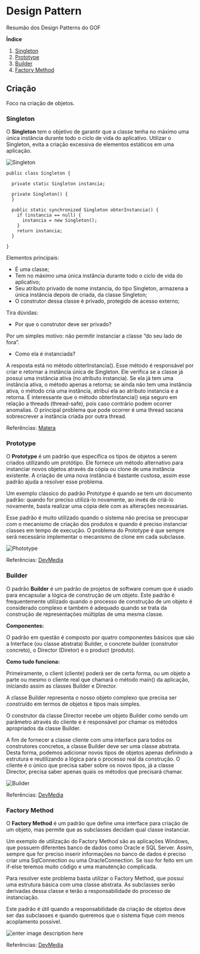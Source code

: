# Design Pattern
Resumão dos Design Patterns do GOF

**Índice**   
1. [Singleton](#cs1)
2. [Prototype](#cs2)
3. [Builder](#cs3)
4. [Factory Method](#cs4)

## Criação
Foco na criação de objetos.

### Singleton <a name="cs1"></a>
O **Singleton** tem o objetivo de garantir que a classe tenha no máximo uma única instância durante todo o ciclo de vida do aplicativo. Utilizar o Singleton, evita a criação excessiva de elementos estáticos em uma aplicação.

![Singleton](https://lh3.googleusercontent.com/NBRL42gZakADUrGdzNKtZofk9jXbXZo_ZSv5EwAdP_fOJU8Aq-ZQ0-JJmBKqO0L0klvvtqvKtlA)

    public class Singleton {

      private static Singleton instancia;
    
      private Singleton() {
      }
    
      public static synchronized Singleton obterInstancia() {
        if (instancia == null) {
          instancia = new Singleton();
        }
        return instancia;
      }
    
    }
Elementos principais:
- É uma classe;
- Tem no máximo uma única instância durante todo o ciclo de vida do aplicativo;
- Seu atributo privado de nome instancia, do tipo Singleton, armazena a única instância depois de criada, da classe Singleton;
- O construtor dessa classe é privado, protegido de acesso externo;

Tira dúvidas:
- Por que o construtor deve ser privado?

Por um simples motivo: não permitir instanciar a classe “do seu lado de fora”.
- Como ela é instanciada?

A resposta está no método obterInstancia(). Esse método é responsável por criar e retornar a instância única de Singleton. Ele verifica se a classe já possui uma instância ativa (no atributo instancia). Se ela já tem uma instância ativa, o método apenas a retorna; se ainda não tem uma instância ativa, o método cria uma instância, atribui ela ao atributo instancia e a retorna. É interessante que o método obterInstancia() seja seguro em relação a threads (thread-safe), pois caso contrário podem ocorrer anomalias. O principal problema que pode ocorrer é uma thread sacana sobrescrever a instância criada por outra thread.

Referências:
[Matera](http://www.matera.com/blog/post/design-patterns-singleton)

### Prototype<a name="cs2"></a>
O **Prototype** é um padrão que especifica os tipos de objetos a serem criados utilizando um protótipo. Ele fornece um método alternativo para instanciar novos objetos através da cópia ou clone de uma instância existente. A criação de uma nova instância é bastante custosa, assim esse padrão ajuda a resolver esse problema.

Um exemplo clássico do padrão Prototype é quando se tem um documento padrão: quando for preciso utilizá-lo novamente, ao invés de criá-lo novamente, basta realizar uma cópia dele com as alterações necessárias.

Esse padrão é muito utilizado quando o sistema não precisa se preocupar com o mecanismo de criação dos produtos e quando é preciso instanciar classes em tempo de execução. O problema do Prototype é que sempre será necessário implementar o mecanismo de clone em cada subclasse.

![Phototype](https://lh3.googleusercontent.com/Hr-KuWv99dD6_Yi26qLO74FuhYl_a_5WBqdt_UApZpczb515d38FIafSLUiMouQT_NS45wEZdeHh)

Referências:
[DevMedia](https://www.devmedia.com.br/implementando-padroes-criacionais-em-java/34185)

### Builder<a name="cs3"></a>
O padrão **Builder** é um padrão de projetos de software comum que é usado para encapsular a lógica de construção de um objeto. Este padrão é frequentemente utilizado quando o processo de construção de um objeto é considerado complexo e também é adequado quando se trata da construção de representações múltiplas de uma mesma classe.

**Componentes:**

O padrão em questão é composto por quatro componentes básicos que são a Interface (ou classe abstrata) Builder, o concrete builder (construtor concreto), o Director (Diretor) e o product (produto).

**Como tudo funciona:**

Primeiramente, o client (cliente) poderá ser de certa forma, ou um objeto a parte ou mesmo o cliente real que chamará o método main() da aplicação, iniciando assim as classes Builder e Director.

A classe Builder representa o nosso objeto complexo que precisa ser construído em termos de objetos e tipos mais simples.

O construtor da classe Director recebe um objeto Builder como sendo um parâmetro através do cliente e é responsável por chamar os métodos apropriados da classe Builder.

A fim de fornecer a classe cliente com uma interface para todos os construtores concretos, a classe Builder deve ser uma classe abstrata. Desta forma, podemos adicionar novos tipos de objetos apenas definindo a estrutura e reutilizando a lógica para o processo real da construção. O cliente é o único que precisa saber sobre os novos tipos, já a classe Director, precisa saber apenas quais os métodos que precisará chamar.

![Builder](https://lh3.googleusercontent.com/7j82LV75khrQovj7_4MVwHuea-KKtMUoCdHAGbmngNDN51bM8L5YTY9PG4SGmHpOUUkLozTu-pk)

Referências:
[DevMedia](https://www.devmedia.com.br/design-patterns-aplicando-os-padroes-builder-singleton-e-prototype/31023)

### Factory Method<a name="cs4"></a>
O **Factory Method** é um padrão que define uma interface para criação de um objeto, mas permite que as subclasses decidam qual classe instanciar.

Um exemplo de utilização do Factory Method são as aplicações Windows, que possuem diferentes banco de dados como Oracle e SQL Server. Assim, sempre que for preciso inserir informações no banco de dados é preciso criar uma SqlConnection ou uma OracleConnection. Se isso for feito em um if-else teremos muito código e uma manutenção complicada.

Para resolver este problema basta utilizar o Factory Method, que possui uma estrutura básica com uma classe abstrata. As subclasses serão derivadas dessa classe e terão a responsabilidade do processo de instanciação.

Este padrão é útil quando a responsabilidade da criação de objetos deve ser das subclasses e quando queremos que o sistema fique com menos acoplamento possível.

![enter image description here](https://lh3.googleusercontent.com/8iMdxKCHwTdRxxL6XyjDtDNX8rKC3pMU6c_Tv9cfY_E-xstGOZxS7TMpqrxxnch_l30kVe6oUq6o)

Referências:
[DevMedia](https://www.devmedia.com.br/implementando-padroes-criacionais-em-java/34185)

